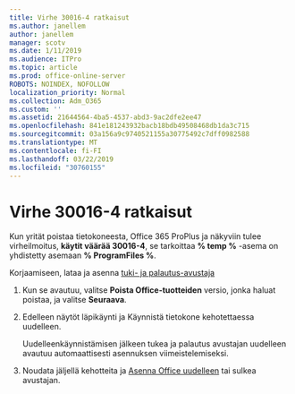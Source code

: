 ```yaml
---
title: Virhe 30016-4 ratkaisut
ms.author: janellem
author: janellem
manager: scotv
ms.date: 1/11/2019
ms.audience: ITPro
ms.topic: article
ms.prod: office-online-server
ROBOTS: NOINDEX, NOFOLLOW
localization_priority: Normal
ms.collection: Adm_O365
ms.custom: ''
ms.assetid: 21644564-4ba5-4537-abd3-9ac2dfe2ee47
ms.openlocfilehash: 841e181243932bacb18bdb49508468db1da3c715
ms.sourcegitcommit: 03a156a9c9740521155a30775492c7dff0982588
ms.translationtype: MT
ms.contentlocale: fi-FI
ms.lasthandoff: 03/22/2019
ms.locfileid: "30760155"
---
```

# <a name="solutions-for-error-30016-4"></a>Virhe 30016-4 ratkaisut


Kun yrität poistaa tietokoneesta, Office 365 ProPlus ja näkyviin tulee virheilmoitus, **käytit väärää 30016-4**, se tarkoittaa **% temp %** -asema on yhdistetty asemaan **% ProgramFiles %**.
  
Korjaamiseen, lataa ja asenna [tuki- ja palautus-avustaja](https://aka.ms/SARA-OfficeUninstall-Alchemy)
  
1. Kun se avautuu, valitse **Poista Office-tuotteiden** versio, jonka haluat poistaa, ja valitse **Seuraava**. 
    
2. Edelleen näytöt läpikäynti ja Käynnistä tietokone kehotettaessa uudelleen.
    
    Uudelleenkäynnistämisen jälkeen tukea ja palautus avustajan uudelleen avautuu automaattisesti asennuksen viimeistelemiseksi.
    
3. Noudata jäljellä kehotteita ja [Asenna Office uudelleen](https://portal.office.com/OLS/MySoftware.aspx) tai sulkea avustajan. 
    

